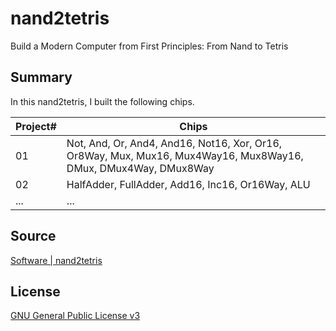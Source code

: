 # nand2tetris

Build a Modern Computer from First Principles: From Nand to Tetris

## Summary

In this nand2tetris, I built the following chips.

| Project# | Chips |
| --- | --- |
| 01 | Not, And, Or, And4, And16, Not16, Xor, Or16, Or8Way, Mux, Mux16, Mux4Way16, Mux8Way16, DMux, DMux4Way, DMux8Way |
| 02 | HalfAdder, FullAdder, Add16, Inc16, Or16Way, ALU |
| ... | ... |

## Source

[Software | nand2tetris](https://www.nand2tetris.org/software)

## License
[GNU General Public License v3](LICENSE)
